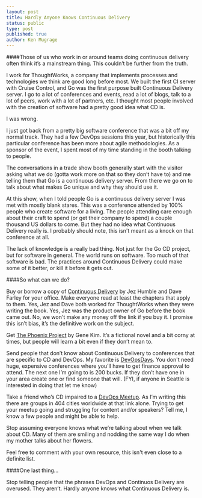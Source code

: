 ```yaml
---
layout: post
title: Hardly Anyone Knows Continuous Delivery
status: public
type: post
published: true
author: Ken Mugrage
---
```


####Those of us who work in or around teams doing continuous delivery often think it’s a mainstream thing. This couldn’t be further from the truth.

I work for ThoughtWorks, a company that implements processes and technologies we think are good long before most. We built the first CI server with Cruise Control, and Go was the first purpose built Continuous Delivery server. I go to a lot of conferences and events, read a lot of blogs, talk to a lot of peers, work with a lot of partners, etc. I thought most people involved with the creation of software had a pretty good idea what CD is.

I was wrong.

I just got back from a pretty big software conference that was a bit off my normal track. They had a few DevOps sessions this year, but historically this particular conference has been more about agile methodologies. As a sponsor of the event, I spent most of my time standing in the booth talking to people.

The conversations in a trade show booth generally start with the visitor asking what we do (gotta work more on that so they don’t have to) and me telling them that Go is a continuous delivery server. From there we go on to talk about what makes Go unique and why they should use it.

At this show, when I told people Go is a continuous delivery server I was met with mostly blank stares. This was a conference attended by 100% people who create software for a living. The people attending care enough about their craft to spend (or get their company to spend) a couple thousand US dollars to come. But they had no idea what Continuous Delivery really is. I probably should note, this isn't meant as a knock on that conference at all.

The lack of knowledge is a really bad thing. Not just for the Go CD project, but for software in general. The world runs on software. Too much of that software is bad. The practices around Continuous Delivery could make some of it better, or kill it before it gets out.

####So what can we do?

Buy or borrow a copy of [Continuous Delivery](http://www.amazon.com/Continuous-Delivery-Deployment-Automation-Addison-Wesley/dp/0321601912) by Jez Humble and Dave Farley for your office. Make everyone read at least the chapters that apply to them. Yes, Jez and Dave both worked for ThoughtWorks when they were writing the book. Yes, Jez was the product owner of Go before the book came out. No, we won't make any money off the link if you buy it. I promise this isn’t bias, it’s the definitive work on the subject.

Get [The Phoenix Project](http://www.amazon.com/The-Phoenix-Project-Helping-Business/dp/0988262509/ref=pd_bxgy_14_img_y) by Gene Kim. It’s a fictional novel and a bit corny at times, but people will learn a bit even if they don’t mean to.

Send people that don’t know about Continuous Delivery to conferences that are specific to CD and DevOps. My favorite is [DevOpsDays](http://www.devopsdays.org/). You don't need huge, expensive conferences where you’ll have to get finance approval to attend. The next one I’m going to is 200 bucks. If they don’t have one in your area create one or find someone that will. (FYI, if anyone in Seattle is interested in doing that let me know)

Take a friend who’s CD impaired to a [DevOps Meetup](http://devops.meetup.com/). As I’m writing this there are groups in 404 cities worldwide at that link alone. Trying to get your meetup going and struggling for content and/or speakers? Tell me, I know a few people and might be able to help.

Stop assuming everyone knows what we’re talking about when we talk about CD. Many of them are smiling and nodding the same way I do when my mother talks about her flowers.

Feel free to comment with your own resource, this isn't even close to a definite list.

####One last thing...

Stop telling people that the phrases DevOps and Continuos Delivery are overused. They aren’t. Hardly anyone knows what Continuous Delivery is.
